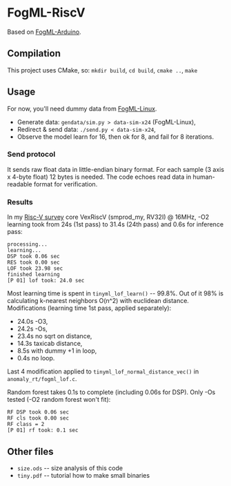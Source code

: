 # FogML-RiscV

Based on [FogML-Arduino](https://github.com/tszydlo/FogML-Arduino).

## Compilation
This project uses CMake, so: `mkdir build`, `cd build`, `cmake ..`, `make`

## Usage
For now, you'll need dummy data from [FogML-Linux](https://github.com/MrJake222/FogML-Linux/).
- Generate data: `gendata/sim.py > data-sim-x24` (FogML-Linux),
- Redirect & send data: `./send.py < data-sim-x24`,
- Observe the model learn for 16, then ok for 8, and fail for 8 iterations.

### Send protocol
It sends raw float data in little-endian binary format. For each sample (3 axis x 4-byte float)
12 bytes is needed. The code echoes read data in human-readable format for verification.

### Results
In my [Risc-V survey](https://github.com/MrJake222/riscv-ice40) core VexRiscV (smprod_my, RV32I) @ 16MHz, -O2
learning took from 24s (1st pass) to 31.4s (24th pass) and 0.6s for inference pass:
```
processing...
learning...
DSP took 0.06 sec
RES took 0.00 sec
LOF took 23.98 sec
finished learning
[P 01] lof took: 24.0 sec
```
Most learning time is spent in `tinyml_lof_learn()` -- 99.8%.
Out of it 98% is calculating k-nearest neighbors O(n^2) with euclidean distance.
Modifications (learning time 1st pass, applied separately):
- 24.0s -O3,
- 24.2s -Os,
- 23.4s no sqrt on distance,
- 14.3s taxicab distance,
-  8.5s with dummy +1 in loop,
-  0.4s no loop.

Last 4 modification applied to `tinyml_lof_normal_distance_vec()` in `anomaly_rt/fogml_lof.c`.

Random forest takes 0.1s to complete (including 0.06s for DSP).
Only -Os tested (-O2 random forest won't fit):
```
RF DSP took 0.06 sec
RF cls took 0.00 sec
RF class = 2
[P 01] rf took: 0.1 sec
```

## Other files
- `size.ods` -- size analysis of this code
- `tiny.pdf` -- tutorial how to make small binaries
